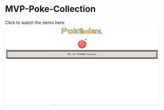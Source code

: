 # MVP-Poke-Collection
Click to watch the demo here:
[![Watch the demo](./previews/demo.png)](https://s3.amazonaws.com/img0.recordit.co/vxwvIQohh0.mp4?AWSAccessKeyId=AKIAUQ5RURZ7ND2T2B6I&Expires=1686358327&Signature=p07Ye8MZx6%2BMNLEMTXOcLiCKUhc%3D)
